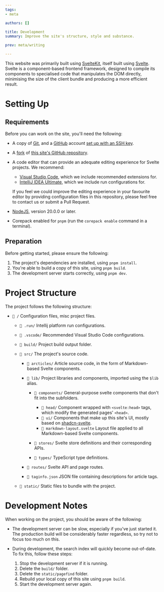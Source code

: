 ```yaml
---
tags:
- meta

authors: []

title: Development
summary: Improve the site's structure, style and substance.

prev: meta/writing

---
```


<script lang="ts">
  import { Folder, File } from "lucide-svelte";
</script>

This website was primarily built using [SvelteKit](https://kit.svelte.dev/), itself built using [Svelte](https://svelte.dev/).
Svelte is a component-based frontend framework, designed to compile its components to specialised code that manipulates
the DOM directly, minimising the size of the client bundle and producing a more efficient result.

<!--more-->

# Setting Up

## Requirements

Before you can work on the site, you'll need the following:

- A copy of [Git](https://git-scm.com/), and a [GitHub](https://github.com/) account 
  [set up with an SSH key](https://docs.github.com/en/authentication/connecting-to-github-with-ssh).
- A [fork](https://docs.github.com/en/pull-requests/collaborating-with-pull-requests/working-with-forks/fork-a-repo) 
  of [this site's GitHub repository](https://github.com/cmc-discord/).
- A code editor that can provide an adequate editing experience for Svelte projects.
  We recommend:

  - [Visual Studio Code](https://code.visualstudio.com/), which we include recommended extensions for.
  - [IntelliJ IDEA Ultimate](https://www.jetbrains.com/idea/), which we include run configurations for.
  
  If you feel we could improve the editing experience in your favourite editor by providing configuration files in
  this repository, please feel free to contact us or submit a Pull Request.
- [NodeJS](https://nodejs.org/), version 20.0.0 or later.
- Corepack enabled for `pnpm` (run the `corepack enable` command in a terminal).

## Preparation

Before getting started, please ensure the following:

1. The project's dependencies are installed, using `pnpm install`.
2. You're able to build a copy of this site, using `pnpm build`.
3. The development server starts correctly, using `pnpm dev`.

# Project Structure

The project follows the following structure:

- `📁 /` Configuration files, misc project files.

  - `📁 .run/` Intellij platform run configurations.
  - `📁 .vscode/` Recommended Visual Studio Code configurations.
  - `📁 build/` Project build output folder.
  - `📁 src/` The project's source code.

    - `📁 arcticles/` Article source code, in the form of Markdown-based Svelte components.
    - `📁 lib/` Project libraries and components, imported using the `$lib` alias.

      - `📁 components/` General-purpose svelte components that don't fit into the subfolders.

        - `📁 head/` Component wrapped with `<svelte:head>` tags, which modify the generated pages' `<head>`.
        - `📁 ui/` Components that make up this site's UI, mostly based on 
          [shadcn-svelte](https://www.shadcn-svelte.com/).
        - `📄 markdown-layout.svelte` Layout file applied to all Markdown-based Svelte components.

      - `📁 stores/` Svelte store definitions and their corresponding APIs.
      - `📁 types/` TypeScript type definitions.

    - `📁 routes/` Svelte API and page routes.
    - `📄 taginfo.json` JSON file containing descriptions for article tags.

  - `📁 static/` Static files to bundle with the project.

# Development Notes

When working on the project, you should be aware of the following:

- The development server can be slow, especially if you've just started it.
  The production build will be considerably faster regardless, so try not to focus too much on this.
- During development, the search index will quickly become out-of-date.
  To fix this, follow these steps:

  1. Stop the development server if it is running.
  2. Delete the `build/` folder.
  3. Delete the `static/pagefind` folder.
  4. Rebuild your local copy of this site using `pnpm build`.
  5. Start the development server again.
